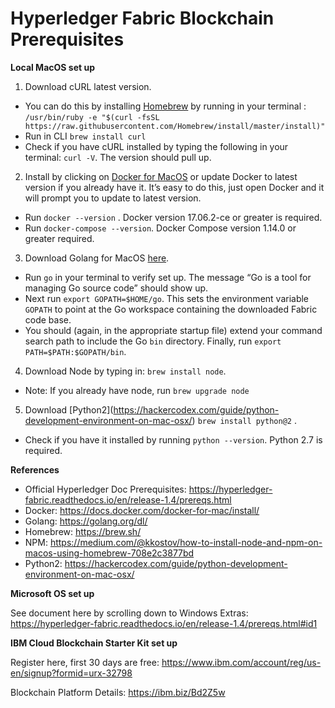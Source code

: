 # Hyperledger Fabric Blockchain Prerequisites  
**Local MacOS set up** 


1. Download cURL latest version. 
- You can do this by installing [Homebrew](https://brew.sh) by running in your terminal : `/usr/bin/ruby -e "$(curl -fsSL https://raw.githubusercontent.com/Homebrew/install/master/install)"`
- Run in CLI `brew install curl`
- Check if you have cURL installed by typing the following in your terminal: `curl -V`. The version should pull up. 
2. Install by clicking on [Docker for MacOS](https://docs.docker.com/docker-for-mac/install/) or update Docker to latest version if you already have it. It’s easy to do this, just open Docker and it will prompt you to update to latest version.
- Run `docker --version` . Docker version 17.06.2-ce or greater is required.
- Run `docker-compose --version`. Docker Compose version 1.14.0 or greater required. 
3. Download Golang for MacOS [here](https://golang.org/doc/install?download=go1.11.4.darwin-amd64.pkg).
-  Run `go` in your terminal to verify set up. The message “Go is a tool for managing Go source code” should show up. 
- Next run `export GOPATH=$HOME/go`. This sets the environment variable `GOPATH` to point at the Go workspace containing the downloaded Fabric code base. 
- You should (again, in the appropriate startup file) extend your command search path to include the Go `bin` directory. Finally, run `export PATH=$PATH:$GOPATH/bin`.
4. Download Node by typing in: `brew install node`. 
- Note: If you already have node, run `brew upgrade node`
5. Download \[Python2\](https://hackercodex.com/guide/python-development-environment-on-mac-osx/) `brew install python@2` . 
- Check if you have it installed by running `python --version`.  Python 2.7 is required.

**References**

- Official Hyperledger Doc Prerequisites: https://hyperledger-fabric.readthedocs.io/en/release-1.4/prereqs.html 
- Docker: https://docs.docker.com/docker-for-mac/install/
- Golang: https://golang.org/dl/
- Homebrew: https://brew.sh/
- NPM: https://medium.com/@kkostov/how-to-install-node-and-npm-on-macos-using-homebrew-708e2c3877bd
- Python2: https://hackercodex.com/guide/python-development-environment-on-mac-osx/

**Microsoft OS set up** 

See document here by scrolling down to Windows Extras: https://hyperledger-fabric.readthedocs.io/en/release-1.4/prereqs.html#id1

**IBM Cloud Blockchain Starter Kit set up**

Register here, first 30 days are free: https://www.ibm.com/account/reg/us-en/signup?formid=urx-32798

Blockchain Platform Details: https://ibm.biz/Bd2Z5w


 
 

